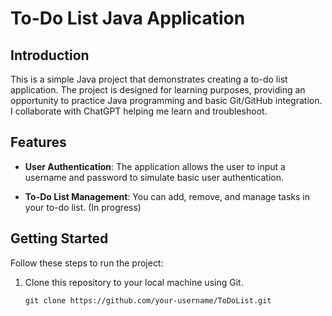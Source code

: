 # To-Do List Java Application

## Introduction

This is a simple Java project that demonstrates creating a to-do list application. The project is designed for learning purposes, providing an opportunity to practice Java programming and basic Git/GitHub integration.
I collaborate with ChatGPT helping me learn and troubleshoot.

## Features

- **User Authentication**: The application allows the user to input a username and password to simulate basic user authentication.

- **To-Do List Management**: You can add, remove, and manage tasks in your to-do list. (In progress)

## Getting Started

Follow these steps to run the project:

1. Clone this repository to your local machine using Git.

   ```shell
   git clone https://github.com/your-username/ToDoList.git
